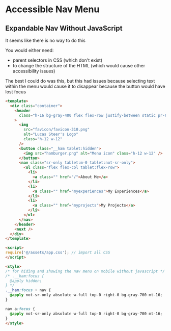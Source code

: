 # Accessible Nav Menu

## Expandable Nav Without JavaScript

It seems like there is no way to do this

You would either need:

- parent selectors in CSS (which don't exist)
- to change the structure of the HTML (which would cause other accessibility issues)

The best I could do was this, but this had issues because selecting text within the menu would cause it to disappear because the button would have lost focus

```HTML
<template>
  <div class="container">
    <header
      class="h-16 bg-gray-400 flex flex-row justify-between static pr-8 pl-2 py-2"
    >
      <img
        src="favicon/favicon-310.png"
        alt="Lucas Steer's Logo"
        class="h-12 w-12"
      />
      <button class="__ham tablet:hidden">
        <img src="hamburger.png" alt="Menu icon" class="h-12 w-12" />
      </button>
      <nav class="sr-only tablet:m-0 tablet:not-sr-only">
        <ul class="flex flex-col tablet:flex-row">
          <li>
            <a class="" href="/">About Me</a>
          </li>
          <li>
            <a class="" href="myexperiences">My Experiences</a>
          </li>
          <li>
            <a class="" href="myprojects">My Projects</a>
          </li>
        </ul>
      </nav>
    </header>
    <nuxt />
  </div>
</template>

<script>
require('@/assets/app.css'); // import all CSS
</script>

<style>
/* for hiding and showing the nav menu on mobile without javascript */
/* .__ham:focus {
  @apply hidden;
} */
.__ham:focus + nav {
  @apply not-sr-only absolute w-full top-0 right-0 bg-gray-700 mt-16;
}

nav a:focus {
  @apply not-sr-only absolute w-full top-0 right-0 bg-gray-700 mt-16;
}
</style>

```
